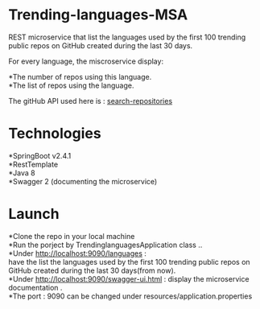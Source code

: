 # Trending-languages-MSA
REST microservice that list the languages used by the first 100 trending public repos on GitHub created during the last 30 days.<br/>

For every language, the miscroservice display:<br/>

  *The number of repos using this language.<br/>
  *The list of repos using the language.<br/>

The gitHub API used here is : [search-repositories](https://docs.github.com/en/free-pro-team@latest/rest/reference/search#search-repositories)
# Technologies
  *SpringBoot v2.4.1<br/>
  *RestTemplate<br/>
  *Java 8<br/>
  *Swagger 2 (documenting the microservice)
  
# Launch
  *Clone the repo in your local machine<br/>
  *Run the porject by TrendinglanguagesApplication class ..<br/>
  *Under [http://localhost:9090/languages](http://localhost:9090/languages)  :<br/> 
         have the list the languages used by the first 100 trending public repos on GitHub created during the last 30 days(from now).<br/>
  *Under [http://localhost:9090/swagger-ui.html](http://localhost:9090/swagger-ui.html) : display the microservice documentation . <br/>
  *The port : 9090 can be changed under resources/application.properties
  

